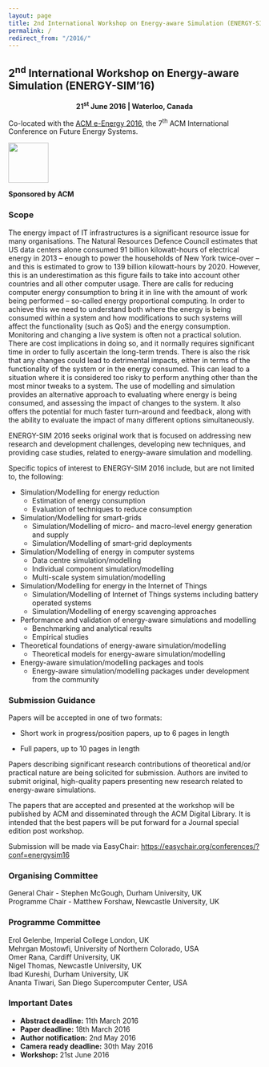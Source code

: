 ```yaml
---
layout: page
title: 2nd International Workshop on Energy-aware Simulation (ENERGY-SIM’16)
permalink: /
redirect_from: "/2016/"
---
```


## 2<sup>nd</sup> International Workshop on Energy-aware Simulation (ENERGY-SIM’16)
<div style="text-align:center"><strong>21<sup>st</sup> June 2016 | Waterloo, Canada</strong></div>

Co-located with the [ACM e-Energy 2016](http://conferences.sigcomm.org/eenergy/2016), the 7<sup>th</sup> ACM International Conference on Future Energy Systems.

<img align="none" height="80" src="https://gallery.mailchimp.com/e142f1706795c82a6cbbf2142/images/3bef7981-6b4f-45d7-a03d-447e95e6c72b.png" style="width: 80px; height: 80px; margin: 0px;" width="80px" />
<p><strong>Sponsored by ACM</strong></p>

<!--The 2<sup>nd</sup> International Workshop on Energy-aware Simulation (ENERGY-SIM’16) will be co-located with the ACM International Conference on Future Energy Systems ([ACM e-Energy 2016](http://conferences.sigcomm.org/eenergy/2016)).-->

### Scope
The energy impact of IT infrastructures is a significant resource issue for many organisations. The Natural Resources Defence Council estimates that US data centers alone consumed 91 billion kilowatt-hours of electrical energy in 2013 – enough to power the households of New York twice-over – and this is estimated to grow to 139 billion kilowatt-hours by 2020. However, this is an underestimation as this figure fails to take into account other countries and all other computer usage. There are calls for reducing computer energy consumption to bring it in line with the amount of work being performed – so-called energy proportional computing. In order to achieve this we need to understand both where the energy is being consumed within a system and how modifications to such systems will affect the functionality (such as QoS) and the energy consumption. Monitoring and changing a live system is often not a practical solution. There are cost implications in doing so, and it normally requires significant time in order to fully ascertain the long-term trends. There is also the risk that any changes could lead to detrimental impacts, either in terms of the functionality of the system or in the energy consumed. This can lead to a situation where it is considered too risky to perform anything other than the most minor tweaks to a system. The use of modelling and simulation provides an alternative approach to evaluating where energy is being consumed, and assessing the impact of changes to the system. It also offers the potential for much faster turn-around and feedback, along with the ability to evaluate the impact of many different options simultaneously.
 
ENERGY-SIM 2016 seeks original work that is focused on addressing new research and development challenges, developing new techniques, and providing case studies, related to energy-aware simulation and modelling.
 
Specific topics of interest to ENERGY-SIM 2016 include, but are not limited to, the following:

- Simulation/Modelling for energy reduction
    - Estimation of energy consumption
    - Evaluation of techniques to reduce consumption
- Simulation/Modelling for smart-grids
    - Simulation/Modelling of micro- and macro-level energy generation and supply
    - Simulation/Modelling of smart-grid deployments
- Simulation/Modelling of energy in computer systems
    - Data centre simulation/modelling
    - Individual component simulation/modelling
    - Multi-scale system simulation/modelling
- Simulation/Modelling for energy in the Internet of Things
    - Simulation/Modelling of Internet of Things systems including battery operated systems
    - Simulation/Modelling of energy scavenging approaches
- Performance and validation of energy-aware simulations and modelling
    - Benchmarking and analytical results
    - Empirical studies
- Theoretical foundations of energy-aware simulation/modelling
    - Theoretical models for energy-aware simulation/modelling
- Energy-aware simulation/modelling packages and tools
    - Energy-aware simulation/modelling packages under development from the community

### Submission Guidance
Papers will be accepted in one of two formats:

- Short work in progress/position papers, up to 6 pages in length

- Full papers, up to 10 pages in length

Papers describing significant research contributions of theoretical and/or practical nature are being solicited for submission. Authors are invited to submit original, high-quality papers presenting new research related to energy-aware simulations.

The papers that are accepted and presented at the workshop will be published by ACM and disseminated through the ACM Digital Library. It is intended that the best papers will be put forward for a Journal special edition post workshop.

Submission will be made via EasyChair: <a href="https://easychair.org/conferences/?conf=energysim16" target="_blank">https://easychair.org/conferences/?conf=energysim16</a>

### Organising Committee
General Chair - Stephen McGough, Durham University, UK<br/>
Programme Chair - Matthew Forshaw, Newcastle University, UK

### Programme Committee
Erol Gelenbe, Imperial College London, UK<br/>
Mehrgan Mostowfi, University of Northern Colorado, USA<br/>
Omer Rana, Cardiff University, UK<br/>
Nigel Thomas, Newcastle University, UK<br/>
Ibad Kureshi, Durham University, UK<br/>
Ananta Tiwari, San Diego Supercomputer Center, USA

### Important Dates
- <strong>Abstract deadline:</strong> 11th March 2016
- <strong>Paper deadline:</strong> 18th March 2016
- <strong>Author notification:</strong> 2nd May 2016
- <strong>Camera ready deadline:</strong> 30th May 2016
- <strong>Workshop:</strong> 21st June 2016
